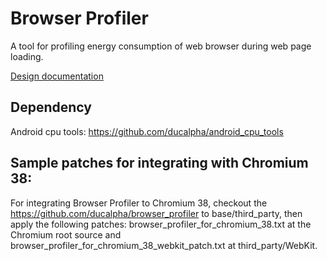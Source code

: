 # Browser Profiler

A tool for profiling energy consumption of web browser during web page loading.

[Design documentation](https://docs.google.com/document/d/1GmUjzytqePOqvnfsUt-sbVPjnJ3iOVsdZCksipiDZso/edit?usp=sharing)

## Dependency
Android cpu tools: https://github.com/ducalpha/android_cpu_tools

## Sample patches for integrating with Chromium 38:
For integrating Browser Profiler to Chromium 38, checkout the https://github.com/ducalpha/browser_profiler to base/third_party, then apply the following patches: browser_profiler_for_chromium_38.txt at the Chromium root source and browser_profiler_for_chromium_38_webkit_patch.txt at third_party/WebKit.
